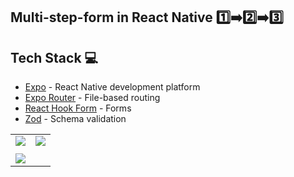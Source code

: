 ## Multi-step-form in React Native 1️⃣➡️2️⃣➡️3️⃣

## Tech Stack 💻

- [Expo](https://expo.dev) - React Native development platform
- [Expo Router](https://docs.expo.dev/router/introduction) - File-based routing
- [React Hook Form](https://docs.swmansion.com/react-native-reanimated/) - Forms 
- [Zod](https://docs.swmansion.com/react-native-gesture-handler/) - Schema validation

|||
|:---:|:---:|
| ![](https://github.com/user-attachments/assets/a11b7375-5d96-40ef-86ec-0749df8f7a20) | ![](https://github.com/user-attachments/assets/1207372d-c90e-48ca-ab9b-d59eb63a417f)|
| || 
| ![](https://github.com/user-attachments/assets/5e304981-eb57-4c6c-92af-fba46b91fcf2) | ![]()|
